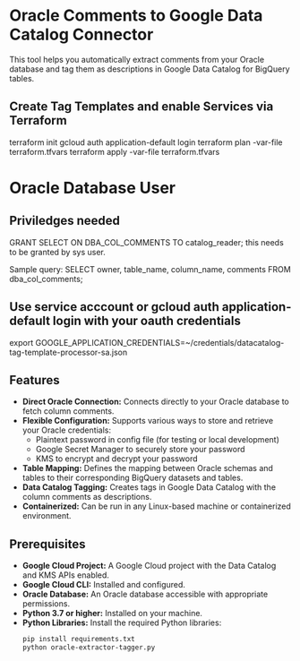 
# Oracle Comments to Google Data Catalog Connector

This tool helps you automatically extract comments from your Oracle database and tag them as descriptions in Google Data Catalog for BigQuery tables. 

## Create Tag Templates and enable Services via Terraform
terraform init
gcloud auth application-default login
terraform plan -var-file terraform.tfvars 
terraform apply -var-file terraform.tfvars 


# Oracle Database User
## Priviledges needed 
GRANT SELECT ON DBA_COL_COMMENTS TO catalog_reader; 
this needs to be granted by sys user.

Sample query:
SELECT owner, table_name, column_name, comments FROM dba_col_comments;

## Use service acccount or gcloud auth application-default login with your oauth credentials
export GOOGLE_APPLICATION_CREDENTIALS=~/credentials/datacatalog-tag-template-processor-sa.json



## Features

* **Direct Oracle Connection:** Connects directly to your Oracle database to fetch column comments.
* **Flexible Configuration:** Supports various ways to store and retrieve your Oracle credentials:
    * Plaintext password in config file (for testing or local development)
    * Google Secret Manager to securely store your password
    * KMS to encrypt and decrypt your password 
* **Table Mapping:**  Defines the mapping between Oracle schemas and tables to their corresponding BigQuery datasets and tables. 
* **Data Catalog Tagging:** Creates tags in Google Data Catalog with the column comments as descriptions.
* **Containerized:** Can be run in any Linux-based machine or containerized environment.

## Prerequisites

* **Google Cloud Project:**  A Google Cloud project with the Data Catalog and KMS APIs enabled.
* **Google Cloud CLI:**  Installed and configured.
* **Oracle Database:** An Oracle database accessible with appropriate permissions.
* **Python 3.7 or higher:**  Installed on your machine. 
* **Python Libraries:** Install the required Python libraries:
   ```bash
   pip install requirements.txt
   python oracle-extractor-tagger.py 